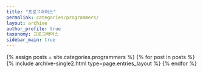```yaml
---
title: "프로그래머스"
permalink: categories/programmers/
layout: archive
author_profile: true
taxonomy: 프로그래머스
sidebar_main: true
---
```


{% assign posts = site.categories.programmers %}
{% for post in posts %} {% include archive-single2.html type=page.entries_layout %} {% endfor %}
